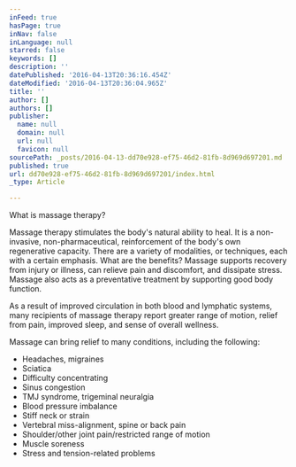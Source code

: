```yaml
---
inFeed: true
hasPage: true
inNav: false
inLanguage: null
starred: false
keywords: []
description: ''
datePublished: '2016-04-13T20:36:16.454Z'
dateModified: '2016-04-13T20:36:04.965Z'
title: ''
author: []
authors: []
publisher:
  name: null
  domain: null
  url: null
  favicon: null
sourcePath: _posts/2016-04-13-dd70e928-ef75-46d2-81fb-8d969d697201.md
published: true
url: dd70e928-ef75-46d2-81fb-8d969d697201/index.html
_type: Article

---
```

What is massage therapy? 

Massage therapy stimulates the body's natural ability
to heal. It is a non-invasive, non-pharmaceutical,
reinforcement of the body's own regenerative capacity.
There are a variety of modalities, or techniques,
each with a certain emphasis.
What are the benefits?
Massage supports recovery from injury or illness,
can relieve pain and discomfort, and dissipate stress.
Massage also acts as a preventative treatment by
supporting good body function.

As a result of improved circulation in both blood
and lymphatic systems, many recipients of massage
therapy report greater range of motion, relief from
pain, improved sleep, and sense of overall wellness.

Massage can bring relief to many conditions,
including the following:

* Headaches,
migraines
* Sciatica 
* Difficulty
concentrating
* Sinus
congestion
* TMJ
syndrome, trigeminal neuralgia 
* Blood
pressure imbalance
* Stiff
neck or strain
* Vertebral
miss-alignment, spine or back pain 
* Shoulder/other
joint pain/restricted range of motion
* Muscle
soreness
* Stress and tension-related problems